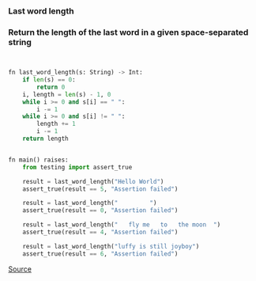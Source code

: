 ### Last word length
### Return the length of the last word in a given space-separated string

```python


fn last_word_length(s: String) -> Int:
    if len(s) == 0:
        return 0
    i, length = len(s) - 1, 0
    while i >= 0 and s[i] == " ":
        i -= 1
    while i >= 0 and s[i] != " ":
        length += 1
        i -= 1
    return length


fn main() raises:
    from testing import assert_true

    result = last_word_length("Hello World")
    assert_true(result == 5, "Assertion failed")

    result = last_word_length("         ")
    assert_true(result == 0, "Assertion failed")

    result = last_word_length("   fly me   to   the moon  ")
    assert_true(result == 4, "Assertion failed")

    result = last_word_length("luffy is still joyboy")
    assert_true(result == 6, "Assertion failed")

```


[Source](https://github.com/ratulb/mojo_programming/blob/main/codes/last_word_length.mojo)